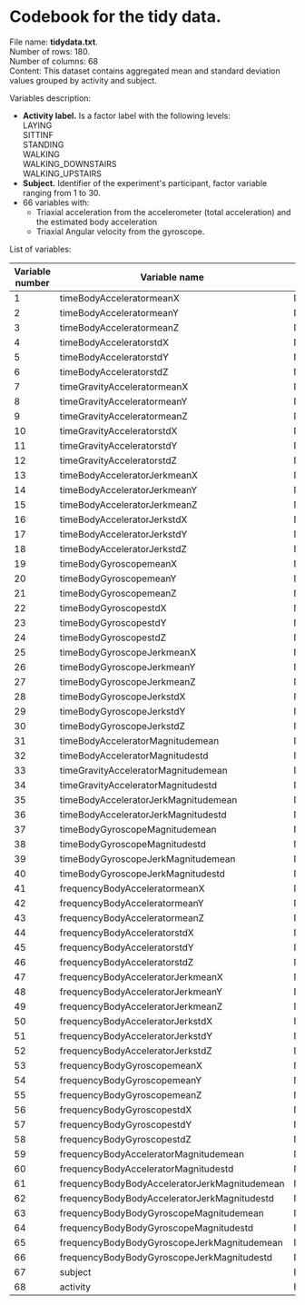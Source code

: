 # Codebook for the tidy data.  

File name: **tidydata.txt**.  
Number of rows: 180.  
Number of columns: 68  
Content: This dataset contains aggregated mean and standard deviation values grouped by activity and subject.  

Variables description:  
- **Activity label.** Is a factor label with the following levels:  
  LAYING  
  SITTINF  
  STANDING  
  WALKING  
  WALKING_DOWNSTAIRS  
  WALKING_UPSTAIRS  
- **Subject.** Identifier of the experiment's participant, factor variable ranging from 1 to 30.  
- 66 variables with:  
  - Triaxial acceleration from the accelerometer (total acceleration) and the estimated body acceleration  
  - Triaxial Angular velocity from the gyroscope.  

List of variables:  

Variable number | Variable name | Class 
----------------|---------------|-------
1 | timeBodyAcceleratormeanX | Number
2 | timeBodyAcceleratormeanY | Number
3 | timeBodyAcceleratormeanZ | Number
4 | timeBodyAcceleratorstdX | Number
5 | timeBodyAcceleratorstdY | Number
6 | timeBodyAcceleratorstdZ | Number
7 | timeGravityAcceleratormeanX | Number
8 | timeGravityAcceleratormeanY | Number
9 | timeGravityAcceleratormeanZ | Number
10 | timeGravityAcceleratorstdX | Number
11 | timeGravityAcceleratorstdY | Number
12 | timeGravityAcceleratorstdZ | Number
13 | timeBodyAcceleratorJerkmeanX | Number
14 | timeBodyAcceleratorJerkmeanY | Number
15 | timeBodyAcceleratorJerkmeanZ | Number
16 | timeBodyAcceleratorJerkstdX | Number
17 | timeBodyAcceleratorJerkstdY | Number
18 | timeBodyAcceleratorJerkstdZ | Number
19 | timeBodyGyroscopemeanX | Number
20 | timeBodyGyroscopemeanY | Number
21 | timeBodyGyroscopemeanZ | Number
22 | timeBodyGyroscopestdX | Number
23 | timeBodyGyroscopestdY | Number
24 | timeBodyGyroscopestdZ | Number
25 | timeBodyGyroscopeJerkmeanX | Number
26 | timeBodyGyroscopeJerkmeanY | Number
27 | timeBodyGyroscopeJerkmeanZ | Number
28 | timeBodyGyroscopeJerkstdX | Number
29 | timeBodyGyroscopeJerkstdY | Number
30 | timeBodyGyroscopeJerkstdZ | Number
31 | timeBodyAcceleratorMagnitudemean | Number
32 | timeBodyAcceleratorMagnitudestd | Number
33 | timeGravityAcceleratorMagnitudemean | Number
34 | timeGravityAcceleratorMagnitudestd | Number
35 | timeBodyAcceleratorJerkMagnitudemean | Number
36 | timeBodyAcceleratorJerkMagnitudestd | Number
37 | timeBodyGyroscopeMagnitudemean | Number
38 | timeBodyGyroscopeMagnitudestd | Number
39 | timeBodyGyroscopeJerkMagnitudemean | Number
40 | timeBodyGyroscopeJerkMagnitudestd | Number
41 | frequencyBodyAcceleratormeanX | Number
42 | frequencyBodyAcceleratormeanY | Number
43 | frequencyBodyAcceleratormeanZ | Number
44 | frequencyBodyAcceleratorstdX | Number
45 | frequencyBodyAcceleratorstdY | Number
46 | frequencyBodyAcceleratorstdZ | Number
47 | frequencyBodyAcceleratorJerkmeanX | Number
48 | frequencyBodyAcceleratorJerkmeanY | Number
49 | frequencyBodyAcceleratorJerkmeanZ | Number
50 | frequencyBodyAcceleratorJerkstdX | Number
51 | frequencyBodyAcceleratorJerkstdY | Number
52 | frequencyBodyAcceleratorJerkstdZ | Number
53 | frequencyBodyGyroscopemeanX | Number
54 | frequencyBodyGyroscopemeanY | Number
55 | frequencyBodyGyroscopemeanZ | Number
56 | frequencyBodyGyroscopestdX | Number
57 | frequencyBodyGyroscopestdY | Number
58 | frequencyBodyGyroscopestdZ | Number
59 | frequencyBodyAcceleratorMagnitudemean | Number
60 | frequencyBodyAcceleratorMagnitudestd | Number
61 | frequencyBodyBodyAcceleratorJerkMagnitudemean | Number
62 | frequencyBodyBodyAcceleratorJerkMagnitudestd | Number
63 | frequencyBodyBodyGyroscopeMagnitudemean | Number
64 | frequencyBodyBodyGyroscopeMagnitudestd | Number
65 | frequencyBodyBodyGyroscopeJerkMagnitudemean | Number
66 | frequencyBodyBodyGyroscopeJerkMagnitudestd | Number
67 | subject | Factor
68 | activity | Factor

